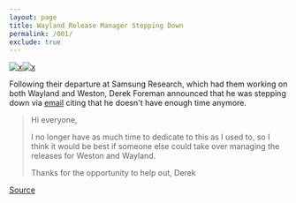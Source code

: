 ```yaml
---
layout: page
title: Wayland Release Manager Stepping Down
permalink: /001/
exclude: true
---
```


[![x](https://img.shields.io/badge/-Not%20Enough%20Time-orange)](/#NETE)[![x](https://img.shields.io/badge/-Left%20Company%20Which%20Used%20Project-green)](/#LC)

Following their departure at Samsung Research, which had them working on both Wayland and Weston, Derek Foreman announced that he was stepping down via [email](https://lists.freedesktop.org/archives/wayland-devel/2019-April/040389.html) citing that he doesn't have enough time anymore. 

> Hi everyone,
>
> I no longer have as much time to dedicate to this as I used to, so I
> think it would be best if someone else could take over managing the
> releases for Weston and Wayland.
>
> Thanks for the opportunity to help out,
> Derek

[Source](https://phoronix.com/scan.php?page=news_item&px=Wayland-DF-Stepping-Down)

